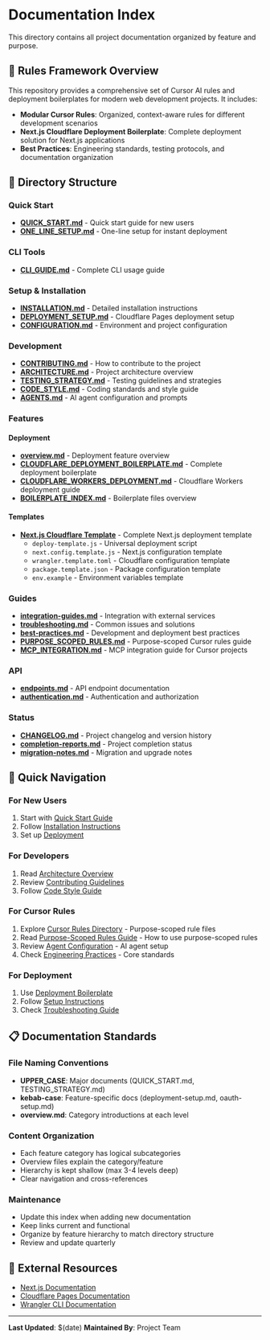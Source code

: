 # Documentation Index

This directory contains all project documentation organized by feature and purpose.

## 🎯 Rules Framework Overview

This repository provides a comprehensive set of Cursor AI rules and deployment boilerplates for modern web development projects. It includes:

- **Modular Cursor Rules**: Organized, context-aware rules for different development scenarios
- **Next.js Cloudflare Deployment Boilerplate**: Complete deployment solution for Next.js applications
- **Best Practices**: Engineering standards, testing protocols, and documentation organization

## 📁 Directory Structure

### Quick Start
- [**QUICK_START.md**](quick-start/QUICK_START.md) - Quick start guide for new users
- [**ONE_LINE_SETUP.md**](deployment/ONE_LINE_SETUP.md) - One-line setup for instant deployment

### CLI Tools
- [**CLI_GUIDE.md**](cli/CLI_GUIDE.md) - Complete CLI usage guide

### Setup & Installation
- [**INSTALLATION.md**](setup/INSTALLATION.md) - Detailed installation instructions
- [**DEPLOYMENT_SETUP.md**](setup/DEPLOYMENT_SETUP.md) - Cloudflare Pages deployment setup
- [**CONFIGURATION.md**](setup/CONFIGURATION.md) - Environment and project configuration

### Development
- [**CONTRIBUTING.md**](development/CONTRIBUTING.md) - How to contribute to the project
- [**ARCHITECTURE.md**](development/ARCHITECTURE.md) - Project architecture overview
- [**TESTING_STRATEGY.md**](development/TESTING_STRATEGY.md) - Testing guidelines and strategies
- [**CODE_STYLE.md**](development/CODE_STYLE.md) - Coding standards and style guide
- [**AGENTS.md**](development/AGENTS.md) - AI agent configuration and prompts

### Features

#### Deployment
- [**overview.md**](features/deployment/overview.md) - Deployment feature overview
- [**CLOUDFLARE_DEPLOYMENT_BOILERPLATE.md**](features/deployment/CLOUDFLARE_DEPLOYMENT_BOILERPLATE.md) - Complete deployment boilerplate
- [**CLOUDFLARE_WORKERS_DEPLOYMENT.md**](features/deployment/CLOUDFLARE_WORKERS_DEPLOYMENT.md) - Cloudflare Workers deployment guide
- [**BOILERPLATE_INDEX.md**](features/deployment/BOILERPLATE_INDEX.md) - Boilerplate files overview

#### Templates
- [**Next.js Cloudflare Template**](../templates/nextjs-cloudflare/) - Complete Next.js deployment template
  - `deploy-template.js` - Universal deployment script
  - `next.config.template.js` - Next.js configuration template
  - `wrangler.template.toml` - Cloudflare configuration template
  - `package.template.json` - Package configuration template
  - `env.example` - Environment variables template

### Guides
- [**integration-guides.md**](guides/integration-guides.md) - Integration with external services
- [**troubleshooting.md**](guides/troubleshooting.md) - Common issues and solutions
- [**best-practices.md**](guides/best-practices.md) - Development and deployment best practices
- [**PURPOSE_SCOPED_RULES.md**](guides/PURPOSE_SCOPED_RULES.md) - Purpose-scoped Cursor rules guide
- [**MCP_INTEGRATION.md**](guides/MCP_INTEGRATION.md) - MCP integration guide for Cursor projects

### API
- [**endpoints.md**](api/endpoints.md) - API endpoint documentation
- [**authentication.md**](api/authentication.md) - Authentication and authorization

### Status
- [**CHANGELOG.md**](status/CHANGELOG.md) - Project changelog and version history
- [**completion-reports.md**](status/completion-reports.md) - Project completion status
- [**migration-notes.md**](status/migration-notes.md) - Migration and upgrade notes

## 🚀 Quick Navigation

### For New Users
1. Start with [Quick Start Guide](setup/QUICK_START.md)
2. Follow [Installation Instructions](setup/INSTALLATION.md)
3. Set up [Deployment](setup/DEPLOYMENT_SETUP.md)

### For Developers
1. Read [Architecture Overview](development/ARCHITECTURE.md)
2. Review [Contributing Guidelines](development/CONTRIBUTING.md)
3. Follow [Code Style Guide](development/CODE_STYLE.md)

### For Cursor Rules
1. Explore [Cursor Rules Directory](../.cursor/rules/) - Purpose-scoped rule files
2. Read [Purpose-Scoped Rules Guide](guides/PURPOSE_SCOPED_RULES.md) - How to use purpose-scoped rules
3. Review [Agent Configuration](development/AGENTS.md) - AI agent setup
4. Check [Engineering Practices](../.cursor/rules/core/.cursor/rules/engineering-practices.mdc) - Core standards

### For Deployment
1. Use [Deployment Boilerplate](features/deployment/CLOUDFLARE_DEPLOYMENT_BOILERPLATE.md)
2. Follow [Setup Instructions](setup/DEPLOYMENT_SETUP.md)
3. Check [Troubleshooting Guide](guides/troubleshooting.md)

## 📋 Documentation Standards

### File Naming Conventions
- **UPPER_CASE**: Major documents (QUICK_START.md, TESTING_STRATEGY.md)
- **kebab-case**: Feature-specific docs (deployment-setup.md, oauth-setup.md)
- **overview.md**: Category introductions at each level

### Content Organization
- Each feature category has logical subcategories
- Overview files explain the category/feature
- Hierarchy is kept shallow (max 3-4 levels deep)
- Clear navigation and cross-references

### Maintenance
- Update this index when adding new documentation
- Keep links current and functional
- Organize by feature hierarchy to match directory structure
- Review and update quarterly

## 🔗 External Resources

- [Next.js Documentation](https://nextjs.org/docs)
- [Cloudflare Pages Documentation](https://developers.cloudflare.com/pages/)
- [Wrangler CLI Documentation](https://developers.cloudflare.com/workers/wrangler/)

---

**Last Updated**: $(date)
**Maintained By**: Project Team

